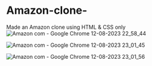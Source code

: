 # Amazon-clone-
Made an Amazon clone using HTML &amp; CSS only
![Amazon com - Google Chrome 12-08-2023 22_58_44](https://github.com/mtg718/Amazon-clone-/assets/135738292/2bd93486-8f8c-4491-8ca4-d4336b423100)


![Amazon com - Google Chrome 12-08-2023 23_01_45](https://github.com/mtg718/Amazon-clone-/assets/135738292/739f7684-e47e-44e1-99f3-600eb1d6728e)


![Amazon com - Google Chrome 12-08-2023 23_01_56](https://github.com/mtg718/Amazon-clone-/assets/135738292/daf394a2-a97d-4388-b39d-4ea7c9a6ddaf)
